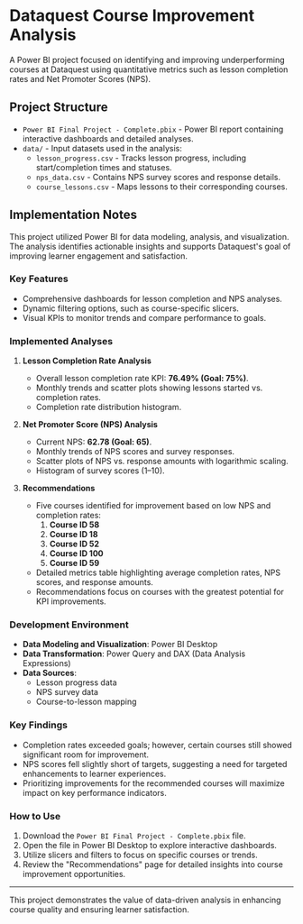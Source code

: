 # Dataquest Course Improvement Analysis

A Power BI project focused on identifying and improving underperforming courses at Dataquest using quantitative metrics such as lesson completion rates and Net Promoter Scores (NPS).

## Project Structure

- `Power BI Final Project - Complete.pbix` - Power BI report containing interactive dashboards and detailed analyses.
- `data/` - Input datasets used in the analysis:
  - `lesson_progress.csv` - Tracks lesson progress, including start/completion times and statuses.
  - `nps_data.csv` - Contains NPS survey scores and response details.
  - `course_lessons.csv` - Maps lessons to their corresponding courses.

## Implementation Notes

This project utilized Power BI for data modeling, analysis, and visualization. The analysis identifies actionable insights and supports Dataquest's goal of improving learner engagement and satisfaction.

### Key Features

- Comprehensive dashboards for lesson completion and NPS analyses.
- Dynamic filtering options, such as course-specific slicers.
- Visual KPIs to monitor trends and compare performance to goals.

### Implemented Analyses

1. **Lesson Completion Rate Analysis**
   - Overall lesson completion rate KPI: **76.49% (Goal: 75%)**.
   - Monthly trends and scatter plots showing lessons started vs. completion rates.
   - Completion rate distribution histogram.

2. **Net Promoter Score (NPS) Analysis**
   - Current NPS: **62.78 (Goal: 65)**.
   - Monthly trends of NPS scores and survey responses.
   - Scatter plots of NPS vs. response amounts with logarithmic scaling.
   - Histogram of survey scores (1–10).

3. **Recommendations**
   - Five courses identified for improvement based on low NPS and completion rates:
     1. **Course ID 58**
     2. **Course ID 18**
     3. **Course ID 52**
     4. **Course ID 100**
     5. **Course ID 59**
   - Detailed metrics table highlighting average completion rates, NPS scores, and response amounts.
   - Recommendations focus on courses with the greatest potential for KPI improvements.

### Development Environment

- **Data Modeling and Visualization**: Power BI Desktop
- **Data Transformation**: Power Query and DAX (Data Analysis Expressions)
- **Data Sources**:
  - Lesson progress data
  - NPS survey data
  - Course-to-lesson mapping

### Key Findings

- Completion rates exceeded goals; however, certain courses still showed significant room for improvement.
- NPS scores fell slightly short of targets, suggesting a need for targeted enhancements to learner experiences.
- Prioritizing improvements for the recommended courses will maximize impact on key performance indicators.

### How to Use

1. Download the `Power BI Final Project - Complete.pbix` file.
2. Open the file in Power BI Desktop to explore interactive dashboards.
3. Utilize slicers and filters to focus on specific courses or trends.
4. Review the "Recommendations" page for detailed insights into course improvement opportunities.

---

This project demonstrates the value of data-driven analysis in enhancing course quality and ensuring learner satisfaction.
